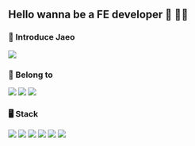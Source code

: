 ## Hello wanna be a FE developer 👋 🧑‍💻

### 👻 Introduce Jaeo

<a href="https://www.instagram.com/uh_jaeo_neul/"><img src="https://img.shields.io/badge/Instagram-FF00BF?style=flat-square&logo=Instagram&logoColor=white"/></a>


### 🏢 Belong to

<img src="https://img.shields.io/badge/Inha University-2E9AFE?style=flat-square&logo=university&logoColor=white"/> <img src="https://img.shields.io/badge/Computer Science Engineering-FE2EF7?style=flat-square&logo=computer&logoColor=white"/>
<img src="https://img.shields.io/badge/LIKELION-FF8000?style=flat-square&logo=likelion&logoColor=white"/>

### 🖥️ Stack
<img src="https://img.shields.io/badge/Html-045FB4?style=flat-square&logo=HTML&logoColor=white"/> <img src="https://img.shields.io/badge/CSS-FE2E2E?style=flat-square&logo=Css&logoColor=white"/> <img src="https://img.shields.io/badge/JavaScript-FFBF00?style=flat-square&logo=Javascript&logoColor=white"/> <img src="https://img.shields.io/badge/React-00BFFF?style=flat-square&logo=React&logoColor=white"/> <img src="https://img.shields.io/badge/C++-01DF74?style=flat-square&logo=C&logoColor=white"/> <img src="https://img.shields.io/badge/Python-2E64FE?style=flat-square&logo=Python&logoColor=white"/>



<!--
**jaeochoii/jaeochoii** is a ✨ _special_ ✨ repository because its `README.md` (this file) appears on your GitHub profile.

Here are some ideas to get you started:

- 🔭 I’m currently working on ...
- 🌱 I’m currently learning ...
- 👯 I’m looking to collaborate on ...
- 🤔 I’m looking for help with ...
- 💬 Ask me about ...
- 📫 How to reach me: ...
- 😄 Pronouns: ...
- ⚡ Fun fact: ...
-->
